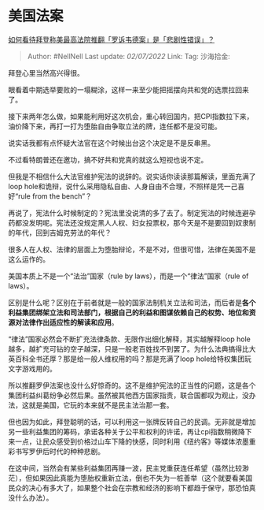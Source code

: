 # 美国法案
[如何看待拜登称美最高法院推翻「罗诉韦德案」是「悲剧性错误」？](https://www.zhihu.com/question/539543493/answer/2545118676)

> Author: #NellNell
> Last update: *02/07/2022*
> Link:
> Tag:
> 沙海拾金:

拜登心里当然高兴得很。

眼看着中期选举要败的一塌糊涂，这样一来至少能把摇摆向共和党的选票拉回来了。

接下来两年怎么做，如果能利用好这次机会，重心转回国内，把CPI指数拉下来，油价降下来，再打一打为堕胎自由争取立法的牌，连任都不是没可能。

说实话我都有点怀疑大法官在这个时候出台这个决定是不是反串黑。

不过看特朗普还在邀功，搞不好共和党真的就这么短视也说不定。

但我是不相信什么大法官维护宪法的说辞的。说实话你读读那篇解读，里面充满了loop hole和诡辩，说什么采用隐私自由、人身自由不合理，不照样是凭一己喜好“rule from the bench”？

再说了，宪法什么时候制定的？宪法里没说清的多了去了。制定宪法的时候连避孕药都没发明呢。宪法还没规定黑人人权、妇女投票权，那今天是不是要回到奴隶制的年代，回到吉姆克劳法的年代？

很多人在人权、法律的层面上为堕胎辩论，不是不对，但很可惜，法律在美国不是这么运作的。

美国本质上不是一个“法治”国家（rule by laws），而是一个“律法”国家（rule of laws）。

区别是什么呢？区别在于前者就是一般的国家法制机关立法和司法，而后者是**各个利益集团绑架立法和司法部门，根据自己的利益和图谋依赖自己的权势、地位和资源对法律作出适应性的解读和应用**。

“律法”国家必然会不断扩充法律条款、无限作出细化解释，其实越解释loop hole越多，越扩充可钻的空子越深，只是一般老百姓找不到罢了。为什么法典搞得比大英百科全书还厚？那是给一般人维权用的吗？那是充满了loop hole给特权集团玩文字游戏用的。

所以推翻罗伊法案也没什么好惊奇的。这不是维护宪法的正当性的问题，这是各个集团利益纠葛纷争必然后果。虽然被其他西方国家指责，联合国都叹为观止，没办法，这就是美国，它玩的本来就不是民主法治那一套。

但也因为如此，拜登聪明的话，可以利用这一张牌反转自己的民调。无非就是增加另一些利益集团的筹码，承诺各种关于公平和权利的许诺，再让cpi指数稍微降下来一点，让民众感受到价格过山车下降的快感，同时利用《纽约客》等媒体浓墨重彩书写罗伊后时代的种种悲剧。

在这中间，当然会有某些利益集团再赚一波，民主党重获连任希望（虽然比较渺茫），但如果因此真能为堕胎权重新立法，倒也不失为一桩善举（这个就要看美国民众的决心有多大了，如果整个社会在宗教和经济的影响下都趋于保守，那恐怕真没什么办法）。
